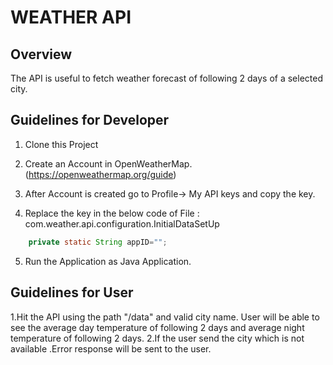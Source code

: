 # WEATHER API

## Overview
The API is useful to fetch weather forecast of following 2 days of a selected city.

## Guidelines for Developer

1. Clone this Project

2. Create an Account in OpenWeatherMap.(https://openweathermap.org/guide)

3. After Account is created go to Profile-> My API keys and copy the key.

4. Replace the key in the below code of File : com.weather.api.configuration.InitialDataSetUp
```java
	private static String appID="";
```
5. Run the Application as Java Application.

## Guidelines for User

1.Hit the API using the path "/data" and valid city name. User will be able to see the average day temperature of following 2 days and average night temperature of following 2 days.
2.If the user send the city which is not available .Error response will be sent to the user.